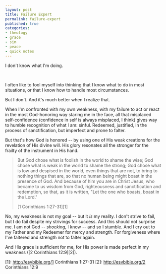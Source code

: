 ```yaml
---
layout: post
title: Failure Expert
permalink: failure-expert
published: true
categories:
- theology
- grace
- sin
- peace
- quick notes
---
```


I don't know what I'm doing.

 

I often like to fool myself into thinking that I know what to do in most
situations, or that I know how to handle most circumstances.

But I don't. And it's much better when I realize that.

When I'm confronted with my own weakness, with my failure to act or
react in the most God-honoring way staring me in the face, all that
misplaced self-confidence (confidence in self is always misplaced, I
think) gives way to humble recognition of what I am: sinful. Redeemed,
justified, in the process of sanctification, but imperfect and prone to
falter.

But that's how God is honored -- by using one of His weak creations for
the revelation of His divine will. His glory resonates all the stronger
for the frailty of the instrument in His hand.

> But God chose what is foolish in the world to shame the wise; God
> chose what is weak in the world to shame the strong; God chose what is
> low and despised in the world, even things that are not, to bring to
> nothing things that are, so that no human being might boast in the
> presence of God. And because of him you are in Christ Jesus, who
> became to us wisdom from God, righteousness and sanctification and
> redemption, so that, as it is written, "Let the one who boasts, boast
> in the Lord."
> 
> [1 Corinthians 1:27-31][1]

No, my weakness is not my goal -- but it *is* my reality. I don't strive
to fail, but I do fail despite my strivings for success. And this should
not surprise me. I am not God -- *shocking*, I know -- and so I stumble.
And I cry out to my Father and my Redeemer for mercy and strength. For
forgiveness where I've faltered and strength not to falter again.

And His grace is sufficient for me, for His power is made perfect in my
weakness ([2 Corinthians 12:9][2]).


[1]: http://esvbible.org/1 Corinthians 1:27-31
[2]: http://esvbible.org/2 Corinthians 12:9
